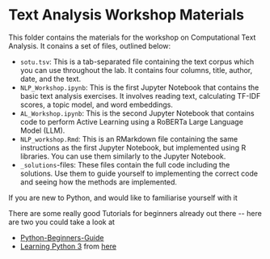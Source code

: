 # Text Analysis Workshop Materials

This folder contains the materials for the workshop on Computational Text
Analysis. It conains a set of files, outlined below:

* `sotu.tsv`: This is a tab-separated file containing the text corpus which you
  can use throughout the lab. It contains four columns, title, author, date, and
  the text.
* `NLP_Workshop.ipynb`: This is the first Jupyter Notebook that contains the
  basic text analysis exercises. It involves reading text, calculating TF-IDF
  scores, a topic model, and word embeddings.
* `AL_Workshop.ipynb`: This is the second Jupyter Notebook that contains code to
  perform Active Learning using a RoBERTa Large Language Model (LLM).
* `NLP_workshop.Rmd`: This is an RMarkdown file containing the same instructions
  as the first Jupyter Notebook, but implemented using R libraries. You can use
  them similarly to the Jupyter Notebook.
* `_solutions`-files: These files contain the full code including the solutions.
  Use them to guide yourself to implementing the correct code and seeing how the
  methods are implemented.


If you are new to Python, and would like to familiarise yourself with it

There are some really good Tutorials for beginners already out there -- here are two you could take a look at
* [Python-Beginners-Guide](https://github.com/jamwine/Python-Beginners-Guide/blob/master/Learn%20Python%20in%20Jupyter%20Notebook.ipynb)
* [Learning Python 3](https://mybinder.org/v2/gist/kenjyco/69eeb503125035f21a9d/HEAD?filepath=learning-python3.ipynb) from [here](https://gist.github.com/kenjyco/69eeb503125035f21a9d)

